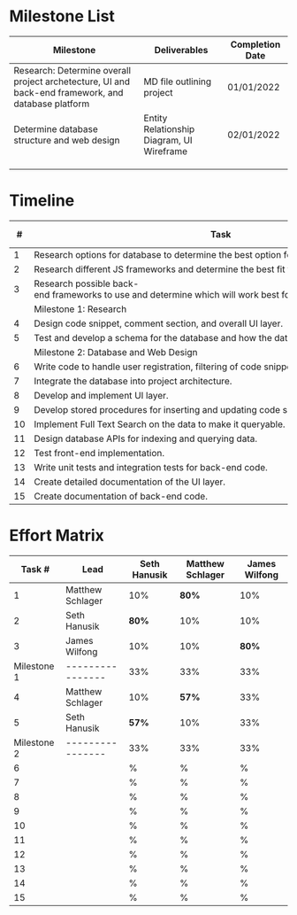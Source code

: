 # Milestone List

| Milestone | Deliverables | Completion Date |
| --------- | ------------ | --------------- |
| Research: Determine overall project archetecture, UI and back-end framework, and database platform  | MD file outlining project | 01/01/2022 |
| Determine database structure and web design | Entity Relationship Diagram, UI Wireframe | 02/01/2022 |
|           |              |                 |
|           |              |                 |
|           |              |                 |


# Timeline

| #  | Task                                                                                              | Start Date | Completion Date |
| -- | ------------------------------------------------------------------------------------------------- | ---------- | --------------- |
| 1  | Research options for database to determine the best option for storing our data.                  | 10/01/2021 | 12/15/2021      |
| 2  | Research different JS frameworks and determine the best fit for the projects needs.               | 10/01/2021 | 12/15/2021      |
| 3  | Research possible back-end frameworks to use and determine which will work best for this project. | 10/01/2021 | 12/15/2021      |
|    | Milestone 1: Research                                                                             | 10/01/2021 | 01/01/2022      |
| 4  | Design code snippet, comment section, and overall UI layer.                                       | TBD        | TBD             |
| 5  | Test and develop a schema for the database and how the data will be structured.                   | TBD        | TBD             |
|    | Milestone 2: Database and Web Design                                                              | 1/01/2021 | 02/01/2022       |
| 6  | Write code to handle user registration, filtering of code snippets, sorting of code snippets.     | TBD        | TBD             |
| 7  | Integrate the database into project architecture.                                                 | TBD        | TBD             |
| 8  | Develop and implement UI layer.                                                                   | TBD        | TBD             |
| 9  | Develop stored procedures for inserting and updating code snippets.                               | TBD        | TBD             |
| 10 | Implement Full Text Search on the data to make it queryable.                                      | TBD        | TBD             |
| 11 | Design database APIs for indexing and querying data.                                              | TBD        | TBD             |
| 12 | Test front-end implementation.                                                                    | TBD        | TBD             |
| 13 | Write unit tests and integration tests for back-end code.                                         | TBD        | TBD             |
| 14 | Create detailed documentation of the UI layer.                                                    | TBD        | TBD             |
| 15 | Create documentation of back-end code.                                                            | TBD        | TBD             |

# Effort Matrix

| Task #       | Lead             | Seth Hanusik | Matthew Schlager | James Wilfong   | 
| ------------ | ---------------- | ------------ | ---------------- | --------------- |
| 1            | Matthew Schlager | 10%          | __80%__          | 10%             |
| 2            | Seth Hanusik     | __80%__      | 10%              | 10%             |
| 3            | James Wilfong    | 10%          | 10%              | __80%__         |
| Milestone 1  | ---------------- | 33%          | 33%              | 33%             |
| 4            | Matthew Schlager | 10%          | __57%__          | 33%             |
| 5            | Seth Hanusik     | __57%__      | 10%              | 33%             |
| Milestone 2  | ---------------- | 33%          | 33%              | 33%             |
| 6            |                  | %            | %                | %               |
| 7            |                  | %            | %                | %               |
| 8            |                  | %            | %                | %               |
| 9            |                  | %            | %                | %               |
| 10           |                  | %            | %                | %               |
| 11           |                  | %            | %                | %               |
| 12           |                  | %            | %                | %               |
| 13           |                  | %            | %                | %               |
| 14           |                  | %            | %                | %               |
| 15           |                  | %            | %                | %               |


